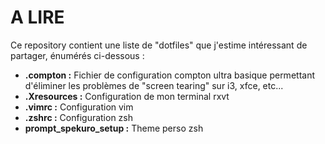 A LIRE
======

Ce repository contient une liste de "dotfiles" que j'estime intéressant de partager, énumérés ci-dessous :

* **.compton :** Fichier de configuration compton ultra basique permettant d'éliminer les problèmes de "screen tearing" sur i3, xfce, etc...
* **.Xresources :** Configuration de mon terminal rxvt
* **.vimrc :** Configuration vim
* **.zshrc :** Configuration zsh
* **prompt_spekuro_setup :** Theme perso zsh

